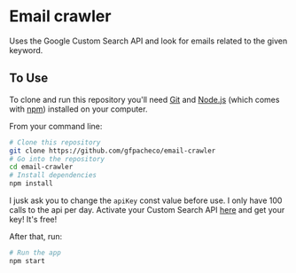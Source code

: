 # Email crawler

Uses the Google Custom Search API and look for emails related to the given keyword.

## To Use

To clone and run this repository you'll need [Git](https://git-scm.com) and [Node.js](https://nodejs.org/en/download/) (which comes with [npm](http://npmjs.com)) installed on your computer.

From your command line:

```bash
# Clone this repository
git clone https://github.com/gfpacheco/email-crawler
# Go into the repository
cd email-crawler
# Install dependencies
npm install
```

I jusk ask you to change the `apiKey` const value before use. I only have 100 calls to the api per day.
Activate your Custom Search API [here](https://console.cloud.google.com/apis/api/customsearch/overview)
and get your key! It's free!

After that, run:

```bash
# Run the app
npm start
```
